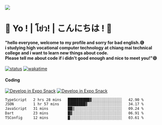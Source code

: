 <a href="#">
  <img src="https://user-images.githubusercontent.com/53619535/207896410-fee92aa4-65f2-4b27-91d3-86f8424178d3.gif" />
</a>

# 👋 Yo ! | โย่ว! | こんにちは ! 👋

<h4>"hello everyone, welcome to my profile and sorry for bad english.😅<br />
i studying high vocational computer technology at chiang mai technical college and i want to learn new things about code. <br />
Please tell me about code if i didn't good enough and nice to meet you!"😄</h4>

[![status](https://img.shields.io/badge/Freelance_status-Not_Avaliable-red)](https://whyzotee.vercel.app)
[![wakatime](https://wakatime.com/badge/user/3ff4daa0-dc37-4cca-9446-11cce239b396.svg)](https://wakatime.com/@3ff4daa0-dc37-4cca-9446-11cce239b396)

#### Coding
[![Develop in Expo Snack](https://img.shields.io/badge/Flutter-119EFF.svg?style=for-the-badge&logo=flutter&labelColor=FFF&logoColor=119EFF)](https://flutter.dev/)
[![Develop in Expo Snack](https://img.shields.io/badge/Expo-000.svg?style=for-the-badge&logo=EXPO&labelColor=FFF&logoColor=000)](https://expo.dev/)

<!--START_SECTION:waka-->

```txt
TypeScript   2 hrs 28 mins   ██████████▓░░░░░░░░░░░░░░   42.90 %
JSON         1 hr 57 mins    ████████▓░░░░░░░░░░░░░░░░   34.17 %
JavaScript   31 mins         ██▒░░░░░░░░░░░░░░░░░░░░░░   09.24 %
Dart         23 mins         █▓░░░░░░░░░░░░░░░░░░░░░░░   06.91 %
TSConfig     12 mins         █░░░░░░░░░░░░░░░░░░░░░░░░   03.61 %
```

<!--END_SECTION:waka-->
